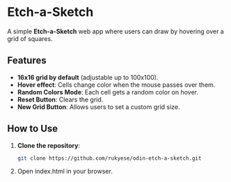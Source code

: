 # Etch-a-Sketch

A simple **Etch-a-Sketch** web app where users can draw by hovering over a grid of squares.

## Features
- **16x16 grid by default** (adjustable up to 100x100).
- **Hover effect**: Cells change color when the mouse passes over them.
- **Random Colors Mode**: Each cell gets a random color on hover.
- **Reset Button**: Clears the grid.
- **New Grid Button**: Allows users to set a custom grid size.

## How to Use
1. **Clone the repository**:
   ```sh
   git clone https://github.com/rukyese/odin-etch-a-sketch.git
   ```

2. Open index.html in your browser.
